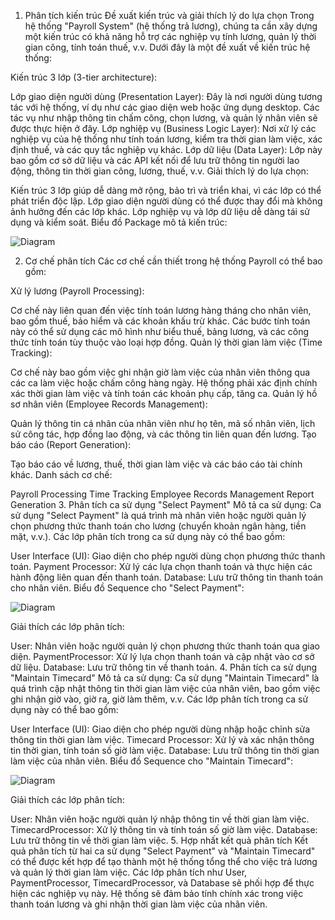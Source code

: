 1. Phân tích kiến trúc
Đề xuất kiến trúc và giải thích lý do lựa chọn
Trong hệ thống "Payroll System" (hệ thống trả lương), chúng ta cần xây dựng một kiến trúc có khả năng hỗ trợ các nghiệp vụ tính lương, quản lý thời gian công, tính toán thuế, v.v. Dưới đây là một đề xuất về kiến trúc hệ thống:

Kiến trúc 3 lớp (3-tier architecture):

Lớp giao diện người dùng (Presentation Layer): Đây là nơi người dùng tương tác với hệ thống, ví dụ như các giao diện web hoặc ứng dụng desktop. Các tác vụ như nhập thông tin chấm công, chọn lương, và quản lý nhân viên sẽ được thực hiện ở đây.
Lớp nghiệp vụ (Business Logic Layer): Nơi xử lý các nghiệp vụ của hệ thống như tính toán lương, kiểm tra thời gian làm việc, xác định thuế, và các quy tắc nghiệp vụ khác.
Lớp dữ liệu (Data Layer): Lớp này bao gồm cơ sở dữ liệu và các API kết nối để lưu trữ thông tin người lao động, thông tin thời gian công, lương, thuế, v.v.
Giải thích lý do lựa chọn:

Kiến trúc 3 lớp giúp dễ dàng mở rộng, bảo trì và triển khai, vì các lớp có thể phát triển độc lập.
Lớp giao diện người dùng có thể được thay đổi mà không ảnh hưởng đến các lớp khác.
Lớp nghiệp vụ và lớp dữ liệu dễ dàng tái sử dụng và kiểm soát.
Biểu đồ Package mô tả kiến trúc:

![Diagram](https://www.planttext.com/api/plantuml/png/Uhzxlu8kDg30LQEWe11Gb5gScbUIM9APdwVWarYPMgHG0vBG22q6CZtpIbABqXAJKpM1Ie4Ik4nIW8CQ97OPJlKr2awbnPbvgSN52ZxvwPd9o3OhQ0GKvIS3fJBpqZKHfbBDPY1mIIn9X5e9rmos6IIHb5YSgebiAWwJ00000F__0m00)

2. Cơ chế phân tích
Các cơ chế cần thiết trong hệ thống Payroll có thể bao gồm:

Xử lý lương (Payroll Processing):

Cơ chế này liên quan đến việc tính toán lương hàng tháng cho nhân viên, bao gồm thuế, bảo hiểm và các khoản khấu trừ khác.
Các bước tính toán này có thể sử dụng các mô hình như biểu thuế, bảng lương, và các công thức tính toán tùy thuộc vào loại hợp đồng.
Quản lý thời gian làm việc (Time Tracking):

Cơ chế này bao gồm việc ghi nhận giờ làm việc của nhân viên thông qua các ca làm việc hoặc chấm công hàng ngày. Hệ thống phải xác định chính xác thời gian làm việc và tính toán các khoản phụ cấp, tăng ca.
Quản lý hồ sơ nhân viên (Employee Records Management):

Quản lý thông tin cá nhân của nhân viên như họ tên, mã số nhân viên, lịch sử công tác, hợp đồng lao động, và các thông tin liên quan đến lương.
Tạo báo cáo (Report Generation):

Tạo báo cáo về lương, thuế, thời gian làm việc và các báo cáo tài chính khác.
Danh sách cơ chế:

Payroll Processing
Time Tracking
Employee Records Management
Report Generation
3. Phân tích ca sử dụng "Select Payment"
Mô tả ca sử dụng:
Ca sử dụng "Select Payment" là quá trình mà nhân viên hoặc người quản lý chọn phương thức thanh toán cho lương (chuyển khoản ngân hàng, tiền mặt, v.v.). Các lớp phân tích trong ca sử dụng này có thể bao gồm:

User Interface (UI): Giao diện cho phép người dùng chọn phương thức thanh toán.
Payment Processor: Xử lý các lựa chọn thanh toán và thực hiện các hành động liên quan đến thanh toán.
Database: Lưu trữ thông tin thanh toán cho nhân viên.
Biểu đồ Sequence cho "Select Payment":

![Diagram](https://www.planttext.com/api/plantuml/png/Uhzxlu8kDg30LQEWe11Gb5gScbUIM9APdwVWarYPMgHG0vBG22q6CZtpIbABqXAJKpM1Ie4Ik4nIW8CQ97OPJlKr2awbnPbvgSN52ZxvwPd9o3OhQ0GKvIS3fJBpqZKHfbBDPY1mIIn9X5e9rmos6IIHb5YSgebiAWwJ00000F__0m00)

Giải thích các lớp phân tích:

User: Nhân viên hoặc người quản lý chọn phương thức thanh toán qua giao diện.
PaymentProcessor: Xử lý lựa chọn thanh toán và cập nhật vào cơ sở dữ liệu.
Database: Lưu trữ thông tin về thanh toán.
4. Phân tích ca sử dụng "Maintain Timecard"
Mô tả ca sử dụng:
Ca sử dụng "Maintain Timecard" là quá trình cập nhật thông tin thời gian làm việc của nhân viên, bao gồm việc ghi nhận giờ vào, giờ ra, giờ làm thêm, v.v. Các lớp phân tích trong ca sử dụng này có thể bao gồm:

User Interface (UI): Giao diện cho phép người dùng nhập hoặc chỉnh sửa thông tin thời gian làm việc.
Timecard Processor: Xử lý và xác nhận thông tin thời gian, tính toán số giờ làm việc.
Database: Lưu trữ thông tin thời gian làm việc của nhân viên.
Biểu đồ Sequence cho "Maintain Timecard":

![Diagram](https://www.planttext.com/api/plantuml/png/UhzxVsXnQf420eHavgOc9nQb11Jb9wSM5-V3v5mIInAJ4ejJkHHg53005Y6GA4HjQbu9q8OIeBa4rEgY0pkyvc9nGrbYJcPAOaagactOrTfWs0K4kCqjJYo3c0aA6NpcOZFM3hUvfFWjEJylBRCe5-8MClm60000__y30000)

Giải thích các lớp phân tích:

User: Nhân viên hoặc người quản lý nhập thông tin về thời gian làm việc.
TimecardProcessor: Xử lý thông tin và tính toán số giờ làm việc.
Database: Lưu trữ thông tin về thời gian làm việc.
5. Hợp nhất kết quả phân tích
Kết quả phân tích từ hai ca sử dụng "Select Payment" và "Maintain Timecard" có thể được kết hợp để tạo thành một hệ thống tổng thể cho việc trả lương và quản lý thời gian làm việc. Các lớp phân tích như User, PaymentProcessor, TimecardProcessor, và Database sẽ phối hợp để thực hiện các nghiệp vụ này. Hệ thống sẽ đảm bảo tính chính xác trong việc thanh toán lương và ghi nhận thời gian làm việc của nhân viên.

